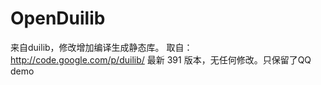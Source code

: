 OpenDuilib
==========

来自duilib，修改增加编译生成静态库。 取自：http://code.google.com/p/duilib/ 最新 391 版本，无任何修改。只保留了QQ demo
